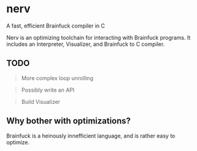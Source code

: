 # nerv

A fast, efficient Brainfuck compiler in C

Nerv is an optimizing toolchain for interacting with Brainfuck programs. It includes an Interpreter, Visualizer, and Brainfuck to C compiler.

## TODO
> More complex loop unrolling

> Possibly write an API

> Build Visualizer

## Why bother with optimizations?
Brainfuck is a heinously innefficient language, and is rather easy to optimize.

